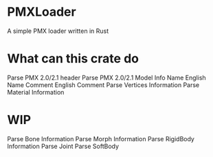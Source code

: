 # PMXLoader
A simple PMX loader written in Rust
# What can this crate do
  Parse PMX 2.0/2.1 header
  Parse PMX 2.0/2.1 Model Info
    Name
    English Name
    Comment
    English Comment
  Parse Vertices Information
  Parse Material Information
# WIP
  Parse Bone Information
  Parse Morph Information
  Parse RigidBody Information
  Parse Joint
  Parse SoftBody
